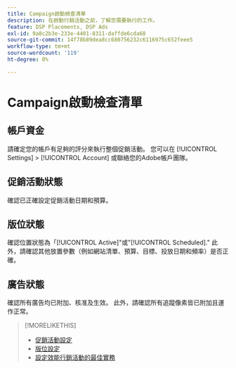 ```yaml
---
title: Campaign啟動檢查清單
description: 在啟動行銷活動之前，了解您需要執行的工作。
feature: DSP Placements, DSP Ads
exl-id: 9a8c2b3e-233e-4401-8311-daffde6cda68
source-git-commit: 14f78b89dea8cc680756232c6116975c652feee5
workflow-type: tm+mt
source-wordcount: '119'
ht-degree: 0%

---
```


# Campaign啟動檢查清單

## 帳戶資金

請確定您的帳戶有足夠的評分來執行整個促銷活動。 您可以在 [!UICONTROL Settings] > [!UICONTROL Account] 或聯絡您的Adobe帳戶團隊。

## 促銷活動狀態

確認已正確設定促銷活動日期和預算。

## 版位狀態

確認位置狀態為「[!UICONTROL Active]&quot;或&quot;[!UICONTROL Scheduled].&quot; 此外，請確認其他放置參數（例如網站清單、預算、目標、投放日期和頻率）是否正確。

## 廣告狀態

確認所有廣告均已附加、核准及生效。 此外，請確認所有追蹤像素皆已附加且運作正常。

>[!MORELIKETHIS]
>
>* [促銷活動設定](/help/dsp/campaign-management/campaigns/campaign-settings.md)
>* [版位設定](/help/dsp/campaign-management/placements/placement-settings.md)
>* [設定效能行銷活動的最佳實務](/help/dsp/optimization/campaign-best-practices-performance.md)

